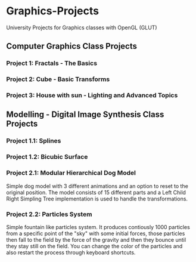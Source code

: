 # Graphics-Projects
University Projects for Graphics classes with OpenGL (GLUT)

## Computer Graphics Class Projects

### Project 1: Fractals - The Basics

### Project 2: Cube - Basic Transforms

### Project 3: House with sun - Lighting and Advanced Topics

## Modelling - Digital Image Synthesis Class Projects

### Project 1.1: Splines

### Project 1.2: Bicubic Surface

### Project 2.1: Modular Hierarchical Dog Model

Simple dog model with 3 different animations and an option to reset to the original position. The model consists of 15 different parts and a Left Child Right Simpling Tree implementation is used to handle the transformations. 

### Project 2.2: Particles System

Simple fountain like particles system. It produces contiously 1000 particles from a specific point of the "sky" with some initial forces, 
those particles then fall to the field by the force of the gravity and then they bounce until they stay still on the field. You can change the 
color of the particles and also restart the process through keyboard shortcuts.
